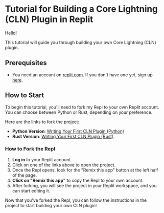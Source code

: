 # Tutorial for Building a Core Lightning (CLN) Plugin in Replit

Hello!

This tutorial will guide you through building your own Core Lightning (CLN) plugin.

## Prerequisites

- You need an account on [replit.com](https://replit.com/). If you don't have one yet, sign up [here](https://replit.com/signup).

## How to Start

To begin this tutorial, you'll need to fork my Repl to your own Replit account. You can choose between Python or Rust, depending on your preference.

Here are the links to fork the project:

- **Python Version**: [Writing Your First CLN Plugin (Python)](https://replit.com/@chrisguida1/cln-plugin-tutorial-3)
- **Rust Version**: [Writing Your First CLN Plugin (Rust)](https://replit.com/@chrisguida1/Writing-Your-First-CLN-Plugin-Rust-version)

### How to Fork the Repl

1. **Log in** to your Replit account.
2. Click on one of the links above to open the project.
3. Once the Repl opens, look for the "Remix this app" button at the left half of the page.
4. **Click on "Remix this app"** to copy the Repl to your own account.
5. After forking, you will see the project in your Replit workspace, and you can start editing it.

Now that you've forked the Repl, you can follow the instructions in the project to start building your own CLN plugin!

